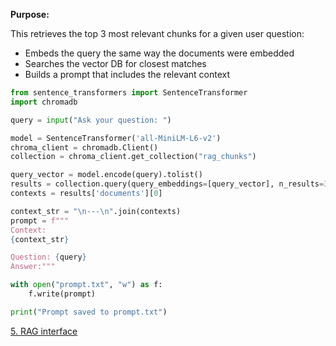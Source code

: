 **Purpose:**

This retrieves the top 3 most relevant chunks for a given user question:

- Embeds the query the same way the documents were embedded
- Searches the vector DB for closest matches
- Builds a prompt that includes the relevant context
    


```python
from sentence_transformers import SentenceTransformer
import chromadb

query = input("Ask your question: ")

model = SentenceTransformer('all-MiniLM-L6-v2')
chroma_client = chromadb.Client()
collection = chroma_client.get_collection("rag_chunks")

query_vector = model.encode(query).tolist()
results = collection.query(query_embeddings=[query_vector], n_results=3)
contexts = results['documents'][0]

context_str = "\n---\n".join(contexts)
prompt = f"""
Context:
{context_str}

Question: {query}
Answer:"""

with open("prompt.txt", "w") as f:
    f.write(prompt)

print("Prompt saved to prompt.txt")
```



[5.  RAG interface](<5.  RAG interface.md>)
